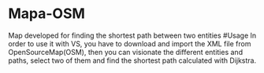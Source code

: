 # Mapa-OSM
Map developed for finding the shortest path between two entities
#Usage
 In order to use it with VS, you have to download and import the XML file from OpenSourceMap(OSM), 
 then you can visionate the different entities and paths, select two of them and find the shortest path
 calculated with Dijkstra.
